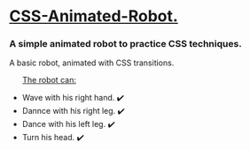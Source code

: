 <h1> <ins> CSS-Animated-Robot. </ins> </h1>
<h3> A simple animated robot to practice CSS techniques. </h3>
<p> A basic robot, animated with CSS transitions. </p>

<ul>
  <p> <ins> The robot can: </ins> </p>
  <li> Wave with his right hand. ✔️ </li>
  <li> Dannce with his right leg. ✔️ </li>
  <li> Dance with his left leg. ✔️ </li>
  <li> Turn his head. ✔️ </li>
</ul>
